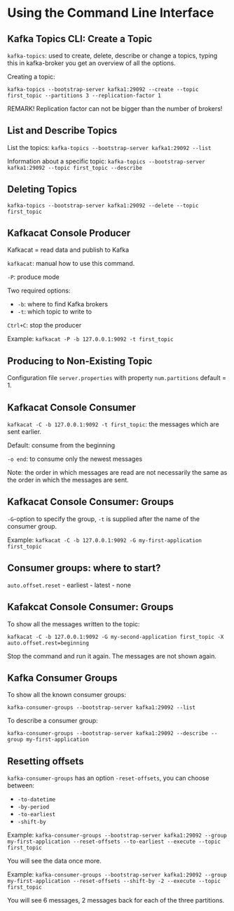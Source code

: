 # Using the Command Line Interface

## Kafka Topics CLI: Create a Topic

`kafka-topics`: used to create, delete, describe or change a topics, typing this in kafka-broker you get an overview of all the options.

Creating a topic:

`kafka-topics --bootstrap-server kafka1:29092 --create --topic first_topic --partitions 3 --replication-factor 1`

REMARK! Replication factor can not be bigger than the number of brokers!

## List and Describe Topics

List the topics: `kafka-topics --bootstrap-server kafka1:29092 --list`

Information about a specific topic: `kafka-topics --bootstrap-server kafka1:29092 --topic first_topic --describe`

## Deleting Topics

`kafka-topics --bootstrap-server kafka1:29092 --delete --topic first_topic`

## Kafkacat Console Producer

Kafkacat = read data and publish to Kafka

`kafkacat`: manual how to use this command.

`-P`: produce mode

Two required options:

- `-b`: where to find Kafka brokers
- `-t`: which topic to write to

`Ctrl+C`: stop the producer

Example: `kafkacat -P -b 127.0.0.1:9092 -t first_topic`

## Producing to Non-Existing Topic

Configuration file `server.properties` with property `num.partitions` default = 1.

## Kafkacat Console Consumer

`kafkacat -C -b 127.0.0.1:9092 -t first_topic`: the messages which are sent earlier.

Default: consume from the beginning

`-o end`: to consume only the newest messages

Note: the order in which messages are read are not necessarily the same as the order in which the messages are sent.

## Kafkacat Console Consumer: Groups

`-G`-option to specify the group, `-t` is supplied after the name of the consumer group.

Example: `kafkacat -C -b 127.0.0.1:9092 -G my-first-application first_topic`

## Consumer groups: where to start?

`auto.offset.reset` - earliest - latest - none

## Kafakcat Console Consumer: Groups

To show all the messages written to the topic:

`kafkacat -C -b 127.0.0.1:9092 -G my-second-application first_topic -X auto.offset.rest=beginning`

Stop the command and run it again. The messages are not shown again.

## Kafka Consumer Groups

To show all the known consumer groups:

`kafka-consumer-groups --bootstrap-server kafka1:29092 --list`

To describe a consumer group:

`kafka-consumer-groups --bootstrap-server kafka1:29092 --describe --group my-first-application`

## Resetting offsets

`kafka-consumer-groups` has an option `-reset-offsets`, you can choose between:

- `-to-datetime`
- `-by-period`
- `-to-earliest`
- `-shift-by`

Example: `kafka-consumer-groups --bootstrap-server kafka1:29092 --group my-first-application --reset-offsets --to-earliest --execute --topic first_topic`

You will see the data once more.

Example: `kafka-consumer-groups --bootstrap-server kafka1:29092 --group my-first-application --reset-offsets --shift-by -2 --execute --topic first_topic`

You will see 6 messages, 2 messages back for each of the three partitions.
